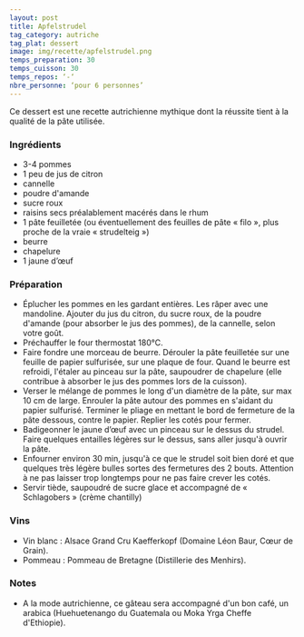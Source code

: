 ```yaml
---
layout: post
title: Apfelstrudel
tag_category: autriche
tag_plat: dessert
image: img/recette/apfelstrudel.png
temps_preparation: 30
temps_cuisson: 30
temps_repos: ‘-‘
nbre_personne: ‘pour 6 personnes’
---
```

Ce dessert est une recette autrichienne mythique dont la réussite tient à la qualité de la pâte utilisée.

### Ingrédients
* 3-4 pommes
* 1 peu de jus de citron
* cannelle
* poudre d'amande
* sucre roux
* raisins secs préalablement macérés dans le rhum
* 1 pâte feuilletée (ou éventuellement des feuilles de pâte « filo », plus proche de la vraie « strudelteig »)
* beurre
* chapelure
* 1 jaune d’œuf


### Préparation
* Éplucher les pommes en les gardant entières. Les râper avec une mandoline. Ajouter du jus du citron, du sucre roux, de la poudre d'amande (pour absorber le jus des pommes), de la cannelle, selon votre goût.
* Préchauffer le four thermostat 180°C.
* Faire fondre une morceau de beurre. Dérouler la pâte feuilletée sur une feuille de papier sulfurisée, sur une plaque de four. Quand le beurre est refroidi, l'étaler au pinceau sur la pâte,  saupoudrer de chapelure (elle contribue à absorber le jus des pommes lors de la cuisson).
* Verser le mélange de pommes le long d'un diamètre de la pâte, sur max 10 cm de large. Enrouler la pâte autour des pommes en s'aidant du papier sulfurisé. Terminer le pliage en mettant le bord de fermeture de la pâte dessous, contre le papier. Replier les cotés pour fermer.
* Badigeonner le jaune d’œuf avec un pinceau sur le dessus du strudel. Faire quelques entailles légères sur le dessus, sans aller jusqu'à ouvrir la pâte.
* Enfourner environ 30 min, jusqu'à ce que le strudel soit bien doré et que quelques très légère bulles sortes des fermetures des 2 bouts. Attention à ne pas laisser trop longtemps pour ne pas faire crever les cotés.
* Servir tiède, saupoudré de sucre glace et accompagné de « Schlagobers » (crème chantilly)

### Vins
* Vin blanc : Alsace Grand Cru Kaefferkopf (Domaine Léon Baur, Cœur de Grain).
* Pommeau : Pommeau de Bretagne (Distillerie des Menhirs).

### Notes
* A la mode autrichienne, ce gâteau sera accompagné d'un bon café, un arabica (Huehuetenango du Guatemala ou Moka Yrga Cheffe d'Ethiopie).
